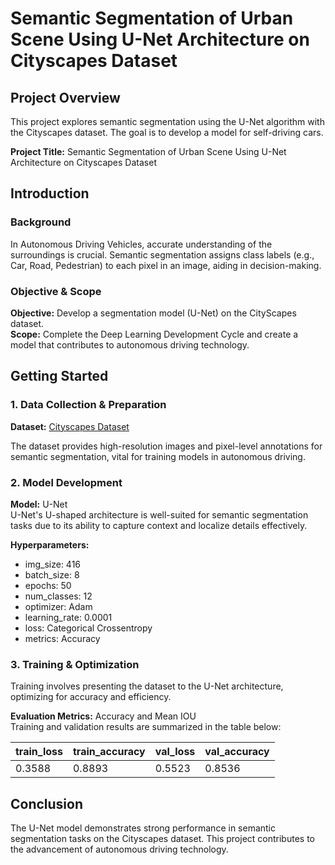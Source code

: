 # Semantic Segmentation of Urban Scene Using U-Net Architecture on Cityscapes Dataset

## Project Overview
This project explores semantic segmentation using the U-Net algorithm with the Cityscapes dataset. The goal is to develop a model for self-driving cars.

**Project Title:** Semantic Segmentation of Urban Scene Using U-Net Architecture on Cityscapes Dataset  

## Introduction
### Background
In Autonomous Driving Vehicles, accurate understanding of the surroundings is crucial. Semantic segmentation assigns class labels (e.g., Car, Road, Pedestrian) to each pixel in an image, aiding in decision-making.

### Objective & Scope
**Objective:** Develop a segmentation model (U-Net) on the CityScapes dataset.  
**Scope:** Complete the Deep Learning Development Cycle and create a model that contributes to autonomous driving technology.

## Getting Started
### 1. Data Collection & Preparation
**Dataset:** [Cityscapes Dataset](https://www.cityscapes-dataset.com/)

The dataset provides high-resolution images and pixel-level annotations for semantic segmentation, vital for training models in autonomous driving.

### 2. Model Development
**Model:** U-Net  
U-Net's U-shaped architecture is well-suited for semantic segmentation tasks due to its ability to capture context and localize details effectively.

**Hyperparameters:**
- img_size: 416
- batch_size: 8
- epochs: 50
- num_classes: 12
- optimizer: Adam
- learning_rate: 0.0001
- loss: Categorical Crossentropy
- metrics: Accuracy

### 3. Training & Optimization
Training involves presenting the dataset to the U-Net architecture, optimizing for accuracy and efficiency.

**Evaluation Metrics:** Accuracy and Mean IOU  
Training and validation results are summarized in the table below:

| train_loss | train_accuracy  | val_loss | val_accuracy |
|------------|----------------|----------|--------------|
| 0.3588     |  0.8893        | 0.5523   | 0.8536       |

## Conclusion
The U-Net model demonstrates strong performance in semantic segmentation tasks on the Cityscapes dataset. This project contributes to the advancement of autonomous driving technology.
